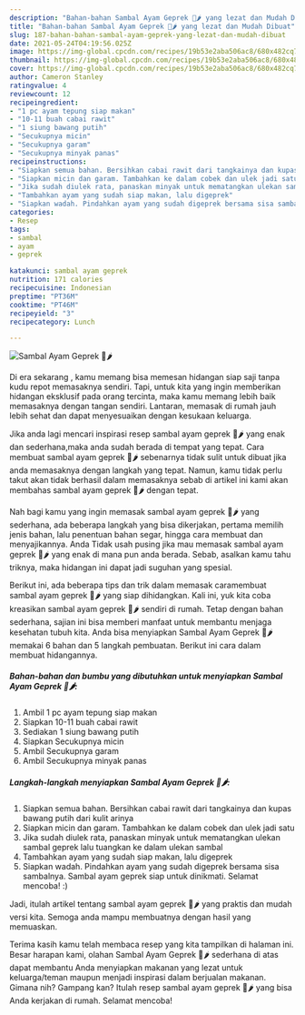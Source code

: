 ```yaml
---
description: "Bahan-bahan Sambal Ayam Geprek 🐔🌶️ yang lezat dan Mudah Dibuat"
title: "Bahan-bahan Sambal Ayam Geprek 🐔🌶️ yang lezat dan Mudah Dibuat"
slug: 187-bahan-bahan-sambal-ayam-geprek-yang-lezat-dan-mudah-dibuat
date: 2021-05-24T04:19:56.025Z
image: https://img-global.cpcdn.com/recipes/19b53e2aba506ac8/680x482cq70/sambal-ayam-geprek-🐔🌶️-foto-resep-utama.jpg
thumbnail: https://img-global.cpcdn.com/recipes/19b53e2aba506ac8/680x482cq70/sambal-ayam-geprek-🐔🌶️-foto-resep-utama.jpg
cover: https://img-global.cpcdn.com/recipes/19b53e2aba506ac8/680x482cq70/sambal-ayam-geprek-🐔🌶️-foto-resep-utama.jpg
author: Cameron Stanley
ratingvalue: 4
reviewcount: 12
recipeingredient:
- "1 pc ayam tepung siap makan"
- "10-11 buah cabai rawit"
- "1 siung bawang putih"
- "Secukupnya micin"
- "Secukupnya garam"
- "Secukupnya minyak panas"
recipeinstructions:
- "Siapkan semua bahan. Bersihkan cabai rawit dari tangkainya dan kupas bawang putih dari kulit arinya"
- "Siapkan micin dan garam. Tambahkan ke dalam cobek dan ulek jadi satu"
- "Jika sudah diulek rata, panaskan minyak untuk mematangkan ulekan sambal geprek lalu tuangkan ke dalam ulekan sambal"
- "Tambahkan ayam yang sudah siap makan, lalu digeprek"
- "Siapkan wadah. Pindahkan ayam yang sudah digeprek bersama sisa sambalnya. Sambal ayam geprek siap untuk dinikmati. Selamat mencoba! :)"
categories:
- Resep
tags:
- sambal
- ayam
- geprek

katakunci: sambal ayam geprek 
nutrition: 171 calories
recipecuisine: Indonesian
preptime: "PT36M"
cooktime: "PT46M"
recipeyield: "3"
recipecategory: Lunch

---
```



![Sambal Ayam Geprek 🐔🌶️](https://img-global.cpcdn.com/recipes/19b53e2aba506ac8/680x482cq70/sambal-ayam-geprek-🐔🌶️-foto-resep-utama.jpg)

Di era  sekarang , kamu memang bisa memesan hidangan siap saji tanpa kudu repot memasaknya sendiri. Tapi, untuk kita yang ingin memberikan hidangan eksklusif pada orang tercinta, maka kamu memang lebih baik memasaknya dengan tangan sendiri. Lantaran, memasak di rumah jauh lebih sehat dan dapat menyesuaikan dengan kesukaan keluarga.

Jika anda lagi mencari inspirasi resep sambal ayam geprek 🐔🌶️ yang enak dan sederhana,maka anda sudah berada di tempat yang tepat. Cara membuat sambal ayam geprek 🐔🌶️  sebenarnya tidak sulit untuk dibuat jika anda memasaknya dengan langkah yang tepat. Namun, kamu tidak perlu takut akan tidak berhasil dalam memasaknya 
sebab di artikel ini kami akan membahas sambal ayam geprek 🐔🌶️ dengan tepat.  



Nah bagi kamu yang ingin memasak sambal ayam geprek 🐔🌶️ yang sederhana, ada beberapa langkah yang bisa dikerjakan, pertama memilih jenis bahan, lalu penentuan bahan segar, hingga cara membuat dan menyajikannya. Anda Tidak usah pusing jika mau memasak sambal ayam geprek 🐔🌶️ yang enak di mana pun anda berada. Sebab, asalkan kamu  tahu triknya, maka hidangan ini dapat jadi suguhan yang spesial.

Berikut ini, ada beberapa tips dan trik dalam memasak caramembuat sambal ayam geprek 🐔🌶️ yang siap dihidangkan. Kali ini, yuk kita coba kreasikan sambal ayam geprek 🐔🌶️ sendiri di rumah. Tetap dengan bahan sederhana, sajian ini bisa memberi manfaat untuk membantu menjaga kesehatan tubuh kita. Anda bisa menyiapkan Sambal Ayam Geprek 🐔🌶️ memakai 6 bahan dan 5 langkah pembuatan. Berikut ini cara dalam membuat hidangannya.

<!--inarticleads1-->

##### Bahan-bahan dan bumbu yang dibutuhkan untuk menyiapkan Sambal Ayam Geprek 🐔🌶️:

1. Ambil 1 pc ayam tepung siap makan
1. Siapkan 10-11 buah cabai rawit
1. Sediakan 1 siung bawang putih
1. Siapkan Secukupnya micin
1. Ambil Secukupnya garam
1. Ambil Secukupnya minyak panas




<!--inarticleads2-->

##### Langkah-langkah menyiapkan Sambal Ayam Geprek 🐔🌶️:

1. Siapkan semua bahan. Bersihkan cabai rawit dari tangkainya dan kupas bawang putih dari kulit arinya
1. Siapkan micin dan garam. Tambahkan ke dalam cobek dan ulek jadi satu
1. Jika sudah diulek rata, panaskan minyak untuk mematangkan ulekan sambal geprek lalu tuangkan ke dalam ulekan sambal
1. Tambahkan ayam yang sudah siap makan, lalu digeprek
1. Siapkan wadah. Pindahkan ayam yang sudah digeprek bersama sisa sambalnya. Sambal ayam geprek siap untuk dinikmati. Selamat mencoba! :)




Jadi, itulah artikel tentang  sambal ayam geprek 🐔🌶️  yang praktis dan mudah versi kita. Semoga anda mampu membuatnya dengan hasil yang memuaskan. 

Terima kasih kamu telah membaca resep yang kita tampilkan di halaman ini. Besar harapan kami, olahan  Sambal Ayam Geprek 🐔🌶️ sederhana di atas dapat membantu Anda menyiapkan makanan yang lezat untuk keluarga/teman maupun menjadi inspirasi dalam berjualan makanan. Gimana nih? Gampang kan? Itulah resep sambal ayam geprek 🐔🌶️ yang bisa Anda kerjakan di rumah. Selamat mencoba!

